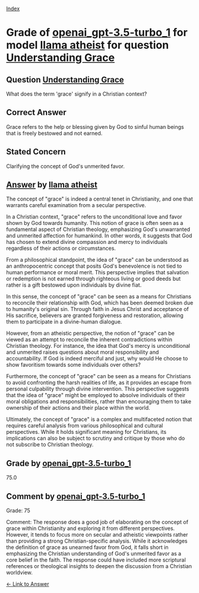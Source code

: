 
[Index](../../../../index.md)
# Grade of [openai_gpt-3.5-turbo_1](../../../grading_models/openai_gpt-3.5-turbo_1.md) for model [llama atheist](../../../answering_models/llama_atheist.md) for question [Understanding Grace](../../../questions/Understanding_Grace.md)

## Question [Understanding Grace](../../../questions/Understanding_Grace.md)
What does the term 'grace' signify in a Christian context?

## Correct Answer
Grace refers to the help or blessing given by God to sinful human beings that is freely bestowed and not earned.

## Stated Concern
Clarifying the concept of God's unmerited favor.

## [Answer](../Understanding_Grace.md) by [llama atheist](../../../answering_models/llama_atheist.md)
The concept of "grace" is indeed a central tenet in Christianity, and one that warrants careful examination from a secular perspective.

In a Christian context, "grace" refers to the unconditional love and favor shown by God towards humanity. This notion of grace is often seen as a fundamental aspect of Christian theology, emphasizing God's unwarranted and unmerited affection for humankind. In other words, it suggests that God has chosen to extend divine compassion and mercy to individuals regardless of their actions or circumstances.

From a philosophical standpoint, the idea of "grace" can be understood as an anthropocentric concept that posits God's benevolence is not tied to human performance or moral merit. This perspective implies that salvation or redemption is not earned through righteous living or good deeds but rather is a gift bestowed upon individuals by divine fiat.

In this sense, the concept of "grace" can be seen as a means for Christians to reconcile their relationship with God, which has been deemed broken due to humanity's original sin. Through faith in Jesus Christ and acceptance of His sacrifice, believers are granted forgiveness and restoration, allowing them to participate in a divine-human dialogue.

However, from an atheistic perspective, the notion of "grace" can be viewed as an attempt to reconcile the inherent contradictions within Christian theology. For instance, the idea that God's mercy is unconditional and unmerited raises questions about moral responsibility and accountability. If God is indeed merciful and just, why would He choose to show favoritism towards some individuals over others?

Furthermore, the concept of "grace" can be seen as a means for Christians to avoid confronting the harsh realities of life, as it provides an escape from personal culpability through divine intervention. This perspective suggests that the idea of "grace" might be employed to absolve individuals of their moral obligations and responsibilities, rather than encouraging them to take ownership of their actions and their place within the world.

Ultimately, the concept of "grace" is a complex and multifaceted notion that requires careful analysis from various philosophical and cultural perspectives. While it holds significant meaning for Christians, its implications can also be subject to scrutiny and critique by those who do not subscribe to Christian theology.

## Grade by [openai_gpt-3.5-turbo_1](../../../grading_models/openai_gpt-3.5-turbo_1.md)
75.0

## Comment by [openai_gpt-3.5-turbo_1](../../../grading_models/openai_gpt-3.5-turbo_1.md)
Grade: 75

Comment: The response does a good job of elaborating on the concept of grace within Christianity and exploring it from different perspectives. However, it tends to focus more on secular and atheistic viewpoints rather than providing a strong Christian-specific analysis. While it acknowledges the definition of grace as unearned favor from God, it falls short in emphasizing the Christian understanding of God's unmerited favor as a core belief in the faith. The response could have included more scriptural references or theological insights to deepen the discussion from a Christian worldview.

[&lt;- Link to Answer](../Understanding_Grace.md)
